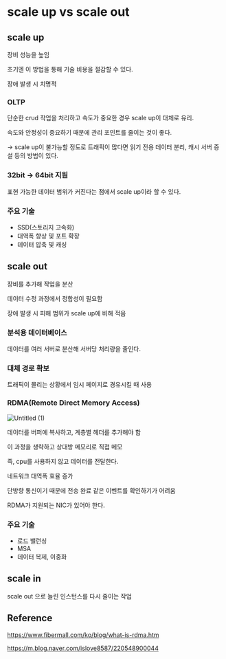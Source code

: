 # scale up vs scale out

## scale up

장비 성능을 높임

초기엔 이 방법을 통해 기술 비용을 절감할 수 있다.

장애 발생 시 치명적

### OLTP

단순한 crud 작업을 처리하고 속도가 중요한 경우 scale up이 대체로 유리.

속도와 안정성이 중요하기 때문에 관리 포인트를 줄이는 것이 좋다.

→ scale up이 불가능할 정도로 트래픽이 많다면 읽기 전용 데이터 분리, 캐시 서버 증설 등의 방법이 있다.

### 32bit → 64bit 지원

표현 가능한 데이터 범위가 커진다는 점에서 scale up이라 할 수 있다.

### 주요 기술

- SSD(스토리지 고속화)
- 대역폭 향상 및 포트 확장
- 데이터 압축 및 캐싱

## scale out

장비를 추가해 작업을 분산

데이터 수정 과정에서 정합성이 필요함

장애 발생 시 피해 범위가 scale up에 비해 적음

### 분석용 데이터베이스

데이터를 여러 서버로 분산해 서버당 처리량을 줄인다.

### 대체 경로 확보

트래픽이 몰리는 상황에서 임시 페이지로 경유시킬 때 사용

### **RDMA(Remote Direct Memory Access)**

![Untitled (1)](https://github.com/brorica/board/assets/7845568/279a2fe4-e27a-4aa4-901c-b55e8be7fe63)

데이터를 버퍼에 복사하고, 계층별 헤더를 추가해야 함

이 과정을 생략하고 상대방 메모리로 직접 메모

즉, cpu를 사용하지 않고 데이터를 전달한다.

네트워크 대역폭 효율 증가

단방향 통신이기 때문에 전송 완료 같은 이벤트를 확인하기가 어려움

RDMA가 지원되는 NIC가 있어야 한다.

### 주요 기술

- 로드 밸런싱
- MSA
- 데이터 복제, 이중화

## scale in

scale out 으로 늘린 인스턴스를 다시 줄이는 작업

## Reference

https://www.fibermall.com/ko/blog/what-is-rdma.htm

https://m.blog.naver.com/islove8587/220548900044